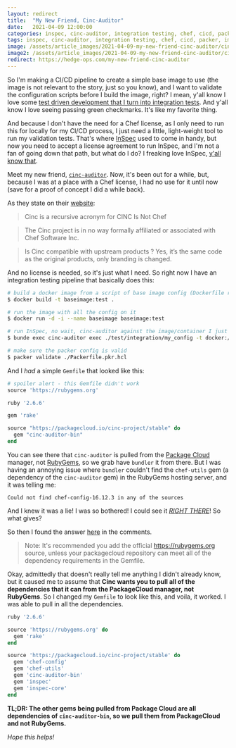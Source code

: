 ```yaml
---
layout: redirect
title:  "My New Friend, Cinc-Auditor"
date:   2021-04-09 12:00:00
categories: inspec, cinc-auditor, integration testing, chef, cicd, packer, image, pipeline, bundler, package cloud, rubygems
tags: inspec, cinc-auditor, integration testing, chef, cicd, packer, image, pipeline, bundler, package cloud, rubygems
image: /assets/article_images/2021-04-09-my-new-friend-cinc-auditor/cinc.jpg
image2: /assets/article_images/2021-04-09-my-new-friend-cinc-auditor/cinc-mobile.jpg
redirect: https://hedge-ops.com/my-new-friend-cinc-auditor
---
```

So I'm making a CI/CD pipeline to create a simple base image to use (the image is not relevant to the story, just so you know), and I want to validate the configuration scripts before I build the image, right? I mean, y'all know I love some [test driven development that I turn into integration tests](http://www.anniehedgie.com/red-green-refactor). And y'all know I love seeing passing green checkmarks. It's like my favorite thing.

And because I don't have the need for a Chef license, as I only need to run this for locally for my CI/CD process, I just need a little, light-weight tool to run my validation tests. That's where [InSpec](https://community.chef.io/tools/chef-inspec/) used to come in handy, but now you need to accept a license agreement to run InSpec, and I'm not a fan of going down that path, but what do I do? I freaking love InSpec, [y'all know that](http://www.anniehedgie.com/inspec/). 

Meet my new friend, [`cinc-auditor`](https://cinc.sh/start/auditor/). Now, it's been out for a while, but, because I was at a place with a Chef license, I had no use for it until now (save for a proof of concept I did a while back). 

As they state on their [website](https://cinc.sh/about/):
> Cinc is a recursive acronym for CINC Is Not Chef

> The Cinc project is in no way formally affiliated or associated with Chef Software Inc.

> Is Cinc compatible with upstream products ?
> Yes, it’s the same code as the original products, only branding is changed.

And no license is needed, so it's just what I need. So right now I have an integration testing pipeline that basically does this:

```bash
# build a docker image from a script of base image config (Dockerfile runs a bash sript)
$ docker build -t baseimage:test . 

# run the image with all the config on it
$ docker run -d -i --name baseimage baseimage:test 

# run InSpec, no wait, cinc-auditor against the image/container I just built
$ bunde exec cinc-auditor exec ./test/integration/my_config -t docker://baseimage 

# make sure the packer config is valid
$ packer validate ./Packerfile.pkr.hcl 
```

And I _had_ a simple `Gemfile` that looked like this:

```ruby
# spoiler alert - this Gemfile didn't work
source 'https://rubygems.org'

ruby '2.6.6'

gem 'rake'

source "https://packagecloud.io/cinc-project/stable" do
  gem "cinc-auditor-bin"
end
```

You can see there that `cinc-auditor` is pulled from the [Package Cloud](https://packagecloud.io)  manager, not [RubyGems](https://rubygems.org), so we grab have `bundler` it from there. But I was having an annoying issue where `bundler` couldn't find the `chef-utils` gem (a dependency of the `cinc-auditor` gem) in the RubyGems hosting server, and it was telling me:

```
Could not find chef-config-16.12.3 in any of the sources
```

And I knew it was a lie! I was so bothered! I could see it [_RIGHT THERE_](https://rubygems.org/gems/chef-utils)! So what gives?

So then I found the answer [here](https://packagecloud.io/cinc-project/stable/install#bundler) in the comments.

> Note: It's recommended you add the official https://rubygems.org source, unless your packagecloud repository can meet all of the dependency requirements in the Gemfile.

Okay, admittedly that doesn't really tell me anything I didn't already know, but it caused me to assume that **Cinc wants you to pull all of the dependencies that it can from the PackageCloud manager, not RubyGems**. So I changed my `Gemfile` to look like this, and voila, it worked. I was able to pull in all the dependencies. 

```ruby
ruby '2.6.6'

source 'https://rubygems.org' do
  gem 'rake'
end

source 'https://packagecloud.io/cinc-project/stable' do
  gem 'chef-config'
  gem 'chef-utils'
  gem 'cinc-auditor-bin'
  gem 'inspec'
  gem 'inspec-core'
end
```

**TL;DR: The other gems being pulled from Package Cloud are all dependencies of `cinc-auditor-bin`, so we pull them from PackageCloud and not RubyGems.**

_Hope this helps!_